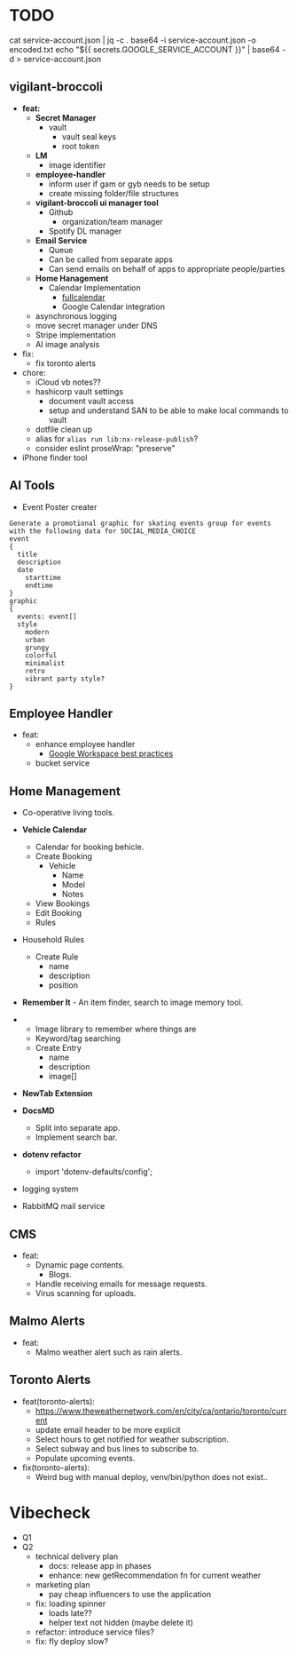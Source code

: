 # TODO

cat service-account.json | jq -c .
base64 -i service-account.json -o encoded.txt
echo "${{ secrets.GOOGLE_SERVICE_ACCOUNT }}" | base64 -d > service-account.json

## vigilant-broccoli

- **feat:**
  - **Secret Manager**
    - vault
      - vault seal keys
      - root token
  - **LM**
    - image identifier
  - **employee-handler**
    - inform user if gam or gyb needs to be setup
    - create missing folder/file structures
  - **vigilant-broccoli ui manager tool**
    - Github
      - organization/team manager
    - Spotify DL manager
  - **Email Service**
    - Queue
    - Can be called from separate apps
    - Can send emails on behalf of apps to appropriate people/parties
  - **Home Hanagement**
    - Calendar Implementation
      - [fullcalendar](https://fullcalendar.io/docs/react)
      - Google Calendar integration
  - asynchronous logging
  - move secret manager under DNS
  - Stripe implementation
  - AI image analysis
- fix:
  - fix toronto alerts
- chore:
  - iCloud vb notes??
  - hashicorp vault settings
    - document vault access
    - setup and understand SAN to be able to make local commands to vault
  - dotfile clean up
  - alias for `alias run lib:nx-release-publish`?
  - consider eslint proseWrap: "preserve"
- iPhone finder tool

## AI Tools

- Event Poster creater

```
Generate a promotional graphic for skating events group for events with the following data for SOCIAL_MEDIA_CHOICE
event
{
  title
  description
  date
    starttime
    endtime
}
graphic
{
  events: event[]
  style
    modern
    urban
    grungy
    colorful
    minimalist
    retro
    vibrant party style?
}
```

## Employee Handler

- feat:
  - enhance employee handler
    - [Google Workspace best practices](https://www.reddit.com/r/gsuite/comments/1ap8a9j/looking_for_google_workspace_best_practices_tips/)
  - bucket service

## Home Management

- Co-operative living tools.
- **Vehicle Calendar**
  - Calendar for booking behicle.
  - Create Booking
    - Vehicle
      - Name
      - Model
      - Notes
  - View Bookings
  - Edit Booking
  - Rules
- Household Rules
  - Create Rule
    - name
    - description
    - position
- **Remember It** - An item finder, search to image memory tool.
- - Image library to remember where things are
  - Keyword/tag searching
  - Create Entry
    - name
    - description
    - image[]

- **NewTab Extension**
- **DocsMD**
  - Split into separate app.
  - Implement search bar.
- **dotenv refactor**
  - import 'dotenv-defaults/config';
- logging system
- RabbitMQ mail service

## CMS

- feat:
  - Dynamic page contents.
    - Blogs.
  - Handle receiving emails for message requests.
  - Virus scanning for uploads.

## Malmo Alerts

- feat:
  - Malmo weather alert such as rain alerts.

## Toronto Alerts

- feat(toronto-alerts):
  - https://www.theweathernetwork.com/en/city/ca/ontario/toronto/current
  - update email header to be more explicit
  - Select hours to get notified for weather subscription.
  - Select subway and bus lines to subscribe to.
  - Populate upcoming events.
- fix(toronto-alerts):
  - Weird bug with manual deploy, venv/bin/python does not exist..

# Vibecheck

- Q1
- Q2
  - technical delivery plan
    - docs: release app in phases
    - enhance: new getRecommendation fn for current weather
  - marketing plan
    - pay cheap influencers to use the application
  - fix: loading spinner
    - loads late??
    - helper text not hidden (maybe delete it)
  - refactor: introduce service files?
  - fix: fly deploy slow?

